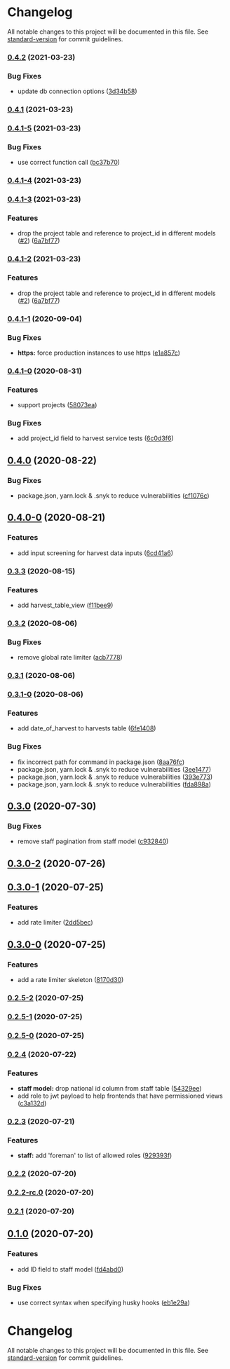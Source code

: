 # Changelog

All notable changes to this project will be documented in this file. See [standard-version](https://github.com/conventional-changelog/standard-version) for commit guidelines.

### [0.4.2](https://github.com/tindNan/shamba-manager/compare/v0.4.1...v0.4.2) (2021-03-23)


### Bug Fixes

* update db connection options ([3d34b58](https://github.com/tindNan/shamba-manager/commit/3d34b580e8d9a0fc8040370f7b8694a3e29639df))

### [0.4.1](https://github.com/tindNan/shamba-manager/compare/v0.4.1-3...v0.4.1) (2021-03-23)

### [0.4.1-5](https://github.com/tindNan/shamba-manager/compare/v0.4.1-4...v0.4.1-5) (2021-03-23)


### Bug Fixes

* use correct function call ([bc37b70](https://github.com/tindNan/shamba-manager/commit/bc37b706c86e631e909bb7d3ac308b61ff439594))

### [0.4.1-4](https://github.com/tindNan/shamba-manager/compare/v0.4.1-3...v0.4.1-4) (2021-03-23)

### [0.4.1-3](https://github.com/tindNan/shamba-manager/compare/v0.4.1-1...v0.4.1-3) (2021-03-23)


### Features

* drop the project table and reference to project_id in different models ([#2](https://github.com/tindNan/shamba-manager/issues/2)) ([6a7bf77](https://github.com/tindNan/shamba-manager/commit/6a7bf77ff1609979222632b8c450aede1f19cfe4))

### [0.4.1-2](https://github.com/tindNan/shamba-manager/compare/v0.4.1-1...v0.4.1-2) (2021-03-23)


### Features

* drop the project table and reference to project_id in different models ([#2](https://github.com/tindNan/shamba-manager/issues/2)) ([6a7bf77](https://github.com/tindNan/shamba-manager/commit/6a7bf77ff1609979222632b8c450aede1f19cfe4))

### [0.4.1-1](https://gitlab.com/slilanPropane/shamba-manager/compare/v0.4.1-0...v0.4.1-1) (2020-09-04)


### Bug Fixes

* **https:** force production instances to use https ([e1a857c](https://gitlab.com/slilanPropane/shamba-manager/commit/e1a857c9af9f16efabc404edd78afea8e4dd6fab))

### [0.4.1-0](https://gitlab.com/slilanPropane/shamba-manager/compare/v0.4.0...v0.4.1-0) (2020-08-31)


### Features

* support projects ([58073ea](https://gitlab.com/slilanPropane/shamba-manager/commit/58073ea2ddefc5dbbea875ab1b4701564a77cd1f))


### Bug Fixes

* add project_id field to harvest service tests ([6c0d3f6](https://gitlab.com/slilanPropane/shamba-manager/commit/6c0d3f62a8c1bb8242f8fe47dfbbdd32ebba4fe2))

## [0.4.0](https://gitlab.com/slilanPropane/shamba-manager/compare/v0.4.0-0...v0.4.0) (2020-08-22)


### Bug Fixes

* package.json, yarn.lock & .snyk to reduce vulnerabilities ([cf1076c](https://gitlab.com/slilanPropane/shamba-manager/commit/cf1076c977d0ac0966bf0c852b74c8ff8838e854))

## [0.4.0-0](https://gitlab.com/slilanPropane/shamba-manager/compare/v0.3.3...v0.4.0-0) (2020-08-21)


### Features

* add input screening for harvest data inputs ([6cd41a6](https://gitlab.com/slilanPropane/shamba-manager/commit/6cd41a6af493362af976f09246e4dd8cf17ac791))

### [0.3.3](https://gitlab.com/slilanPropane/shamba-manager/compare/v0.3.2...v0.3.3) (2020-08-15)


### Features

* add harvest_table_view ([f11bee9](https://gitlab.com/slilanPropane/shamba-manager/commit/f11bee91388881cd6a998449ed05c0a622cd31dd))

### [0.3.2](https://gitlab.com/slilanPropane/shamba-manager/compare/v0.3.1...v0.3.2) (2020-08-06)


### Bug Fixes

* remove global rate limiter ([acb7778](https://gitlab.com/slilanPropane/shamba-manager/commit/acb777806a0ff6c69b6cc0f85447157c0d47684d))

### [0.3.1](https://gitlab.com/slilanPropane/shamba-manager/compare/v0.3.1-0...v0.3.1) (2020-08-06)

### [0.3.1-0](https://gitlab.com/slilanPropane/shamba-manager/compare/v0.3.0...v0.3.1-0) (2020-08-06)


### Features

* add date_of_harvest to harvests table ([6fe1408](https://gitlab.com/slilanPropane/shamba-manager/commit/6fe1408d88bcd76301d5280042cf47b043cb970e))


### Bug Fixes

* fix incorrect path for command in package.json ([8aa76fc](https://gitlab.com/slilanPropane/shamba-manager/commit/8aa76fc3b2f4fd7d0afefb52ddf54a48c8bfb218))
* package.json, yarn.lock & .snyk to reduce vulnerabilities ([3ee1477](https://gitlab.com/slilanPropane/shamba-manager/commit/3ee1477e33c165dd1a6832ad32d208d7df6c6797))
* package.json, yarn.lock & .snyk to reduce vulnerabilities ([393e773](https://gitlab.com/slilanPropane/shamba-manager/commit/393e7738fdca3c4706ce143086e005c911265a50))
* package.json, yarn.lock & .snyk to reduce vulnerabilities ([fda898a](https://gitlab.com/slilanPropane/shamba-manager/commit/fda898ad8688e085ef236d7c75f863d81a91b508))

## [0.3.0](https://gitlab.com/slilanPropane/shamba-manager/compare/v0.3.0-2...v0.3.0) (2020-07-30)


### Bug Fixes

* remove staff pagination from staff model ([c932840](https://gitlab.com/slilanPropane/shamba-manager/commit/c9328400de64322e430e3f127225766e6122d867))

## [0.3.0-2](https://gitlab.com/slilanPropane/shamba-manager/compare/v0.3.0-1...v0.3.0-2) (2020-07-26)

## [0.3.0-1](https://gitlab.com/slilanPropane/shamba-manager/compare/v0.2.5-2...v0.3.0-1) (2020-07-25)


### Features

* add rate limiter ([2dd5bec](https://gitlab.com/slilanPropane/shamba-manager/commit/2dd5bec1fe4a195b2101c9bf2e987931b94e75ba))

## [0.3.0-0](https://gitlab.com/slilanPropane/shamba-manager/compare/v0.2.5-2...v0.3.0-0) (2020-07-25)


### Features

* add a rate limiter skeleton ([8170d30](https://gitlab.com/slilanPropane/shamba-manager/commit/8170d3061662a9fa8d3621e8df78db39c29a8a2e))

### [0.2.5-2](https://gitlab.com/slilanPropane/shamba-manager/compare/v0.2.5-1...v0.2.5-2) (2020-07-25)

### [0.2.5-1](https://gitlab.com/slilanPropane/shamba-manager/compare/v0.2.5-0...v0.2.5-1) (2020-07-25)

### [0.2.5-0](https://gitlab.com/slilanPropane/shamba-manager/compare/v0.2.4...v0.2.5-0) (2020-07-25)

### [0.2.4](https://gitlab.com/slilanPropane/shamba-manager/compare/v0.2.3...v0.2.4) (2020-07-22)


### Features

* **staff model:** drop national id column from staff table ([54329ee](https://gitlab.com/slilanPropane/shamba-manager/commit/54329eeee15e832f05f55c8a06a8caca79154ecc))
* add role to jwt payload to help frontends that have permissioned views ([c3a132d](https://gitlab.com/slilanPropane/shamba-manager/commit/c3a132d8eef6bb12ba2a3ffce753283dcbabffc6))

### [0.2.3](https://gitlab.com/slilanPropane/shamba-manager/compare/v0.2.2...v0.2.3) (2020-07-21)


### Features

* **staff:** add 'foreman' to list of allowed roles ([929393f](https://gitlab.com/slilanPropane/shamba-manager/commit/929393fa105745302320b1a4f3e6dd471f3b1d79))

### [0.2.2](https://gitlab.com/slilanPropane/shamba-manager/compare/v0.2.2-rc.0...v0.2.2) (2020-07-20)

### [0.2.2-rc.0](https://gitlab.com/slilanPropane/shamba-manager/compare/v0.2.0...v0.2.2-rc.0) (2020-07-20)

### [0.2.1](https://gitlab.com/slilanPropane/shamba-manager/compare/v0.2.0...v0.2.1) (2020-07-20)

## [0.1.0](https://gitlab.com/slilanPropane/shamba-manager/compare/v0.1.0-rc2...v0.1.0) (2020-07-20)


### Features

* add ID field to staff model ([fd4abd0](https://gitlab.com/slilanPropane/shamba-manager/commit/fd4abd0bcc59b5cf6f63281c1d1a9c5b26bc5ec1))


### Bug Fixes

* use correct syntax when specifying husky hooks ([eb1e29a](https://gitlab.com/slilanPropane/shamba-manager/commit/eb1e29a1f72dcec790be9aa68a58247b0d502a2c))

# Changelog

All notable changes to this project will be documented in this file. See [standard-version](https://github.com/conventional-changelog/standard-version) for commit guidelines.
